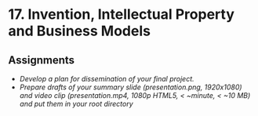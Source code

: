 # 17. Invention, Intellectual Property and Business Models

## Assignments 

* *Develop a plan for dissemination of your final project.*
* *Prepare drafts of your summary slide (presentation.png, 1920x1080) and video clip (presentation.mp4, 1080p HTML5, < ~minute, < ~10 MB) and put them in your root directory*


